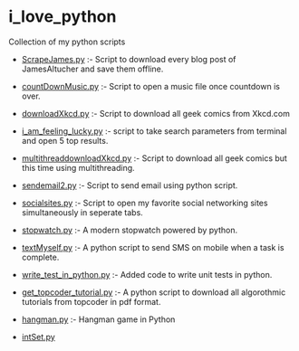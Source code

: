 # i_love_python
   Collection of my python scripts
   
   - [ScrapeJames.py](https://github.com/MayankPratap/i_love_python/blob/master/ScrapeJames.py) :- Script to download every blog post of JamesAltucher and save them offline.

   - [countDownMusic.py](https://github.com/MayankPratap/i_love_python/blob/master/countDownMusic.py) :- Script to open a music file once countdown is over.
   
   - [downloadXkcd.py](https://github.com/MayankPratap/i_love_python/blob/master/downloadXkcd.py) :- Script to download all geek comics from Xkcd.com

   - [i_am_feeling_lucky.py](https://github.com/MayankPratap/i_love_python/blob/master/i_am_feeling_lucky.py) :- script to take search parameters from terminal and open 5 top results.

   - [multithreaddownloadXkcd.py](https://github.com/MayankPratap/i_love_python/blob/master/multithreaddownloadXkcd.py) :- Script to download all geek comics but this time using multithreading.
   
   - [sendemail2.py](https://github.com/MayankPratap/i_love_python/blob/master/sendemail2.py) :- Script to send email using python script.
   
   - [socialsites.py](https://github.com/MayankPratap/i_love_python/blob/master/socialsites.py) :- Script to open my favorite social networking sites simultaneously in seperate tabs.
 
   - [stopwatch.py](https://github.com/MayankPratap/i_love_python/blob/master/stopwatch.py)  :- A modern stopwatch powered by python.
   
   - [textMyself.py](https://github.com/MayankPratap/i_love_python/blob/master/textMyself.py) :- A python script to send SMS on mobile when a task is complete.
   
   - [write_test_in_python.py](https://github.com/MayankPratap/i_love_python/blob/master/write_test_in_python.py)  :- Added code to write unit tests in python. 
   
   - [get_topcoder_tutorial.py](https://github.com/MayankPratap/i_love_python/blob/master/get_topcoder_tutorial.py)  :- A python script to download all algorothmic tutorials from topcoder in pdf format.
   
   - [hangman.py](https://github.com/MayankPratap/i_love_python/blob/master/hangman.py)  :- Hangman game in Python
   
   - [intSet.py](https://github.com/MayankPratap/i_love_python/blob/master/intSetInOOPS.py)  
   


